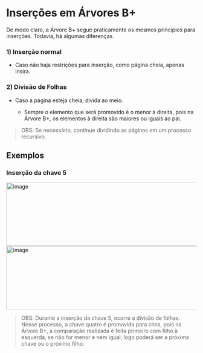 # Inserções em Árvores B+

De modo claro, a Árvore B+ segue praticamente os mesmos principios para inserções. Todavia, há algumas diferenças.

### 1) Inserção normal

- Caso não haja restrições para inserção, como página cheia, apenas insira.

### 2) Divisão de Folhas

- Caso a página esteja cheia, divida ao meio.
  
    - Sempre o elemento que será promovido é o menor à direita, pois na Árvore B+, os elementos à direita são maiores ou iguais ao pai.

>OBS: Se necessário, continue dividindo as páginas em um processo recursivo.


## Exemplos

### Inserção da chave 5
<img width="621" height="168" alt="image" src="https://github.com/user-attachments/assets/acc24850-05cf-495e-9013-639a3bfe7b8f" />

<img width="621" height="168" alt="image" src="https://github.com/user-attachments/assets/f4b43c5c-b7c4-4641-9284-7bbd1ed746cd" />

> OBS: Durante a inserção da chave 5, ocorre a divisão de folhas. Nesse processo, a chave quatro é promovida para cima, pois na Árvore B+, a
comparação realizada é feita primeiro com filho à esquerda, se não for menor e nem igual, logo poderá ser a próxima chave ou o próximo filho.


